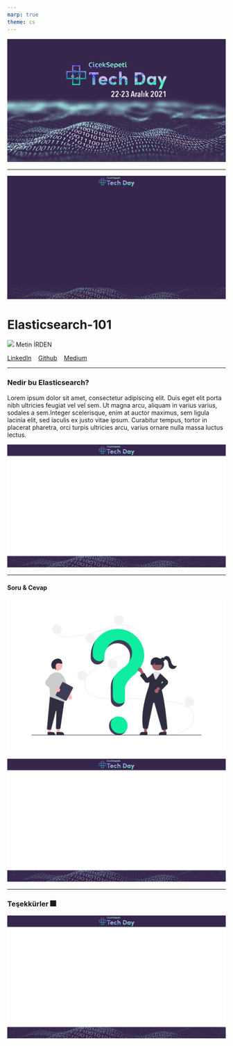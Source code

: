 ```yaml
---
marp: true
theme: cs
---
```


<!--color primary #36264b-->
<!--color secondary #0feda1-->

![bg contain](assets/cover.png)

----------

<!-- _class: intro -->
![bg contain](assets/intro.png)


# Elasticsearch-101

![](assets/metin-irden.jpeg) Metin İRDEN


[LinkedIn](https://www.linkedin.com/in/metin-irden/) &nbsp;&nbsp;
[Github](https://github.com/metinirden/) &nbsp;&nbsp;
[Medium](https://metin-irden.medium.com/)

----------


<!-- _class: left -->
### **Nedir bu Elasticsearch?**


Lorem ipsum dolor sit amet, consectetur adipiscing elit. Duis eget elit porta nibh ultricies feugiat vel vel sem. Ut magna arcu, aliquam in varius varius, sodales a sem.Integer scelerisque, enim at auctor maximus, sem ligula lacinia elit, sed iaculis ex justo vitae ipsum. Curabitur tempus, tortor in placerat pharetra, orci turpis ultricies arcu, varius ornare nulla massa luctus lectus. 

![bg contain](assets/bg.png)

----------

#### Soru & Cevap

<!-- _class: custom-img-30 -->
![](assets/faq.png)


![bg contain](assets/bg.png)


----------

### Teşekkürler :fireworks:


![bg contain](assets/bg.png)